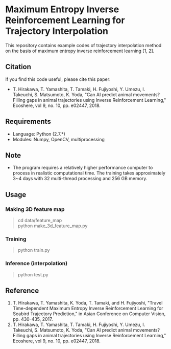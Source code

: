 # Maximum Entropy Inverse Reinforcement Learning for Trajectory Interpolation

This repository contains example codes of trajectory interpolation method on the basis of maximum entropy inverse reinforcement learning [1, 2].



## Citation
If you find this code useful, please cite this paper:
* T. Hirakawa, T. Yamashita, T. Tamaki, H. Fujiyoshi, Y. Umezu, I. Takeuchi, S. Matsumoto, K. Yoda, "Can AI predict animal movements? Filling gaps in animal trajectories using Inverse Reinforcement Learning," Ecoshere, vol 9, no. 10, pp. e02447, 2018.



## Requirements
- Language: Python (2.7.\*)
- Modules: Numpy, OpenCV, multiprocessing



## Note
- The program requires a relatively higher performance computer to process in realistic computational time. The training takes approximately 3~4 days with 32 multi-thread processing and 256 GB memory.



## Usage
### Making 3D feature map
> cd data/feature_map \
> python make_3d_feature_map.py 

### Training
> python train.py

### Inference (interpolation)
> python test.py



## Reference
1. T. Hirakawa, T. Yamashita, K. Yoda, T. Tamaki, and H. Fujiyoshi, "Travel Time-dependent Maximum Entropy Inverse Reinforcement Learning for Seabird Trajectory Prediction," in Asian Conference on Computer Vision, pp. 430-435, 2017.
2. T. Hirakawa, T. Yamashita, T. Tamaki, H. Fujiyoshi, Y. Umezu, I. Takeuchi, S. Matsumoto, K. Yoda, "Can AI predict animal movements? Filling gaps in animal trajectories using Inverse Reinforcement Learning," Ecoshere, vol 9, no. 10, pp. e02447, 2018.
